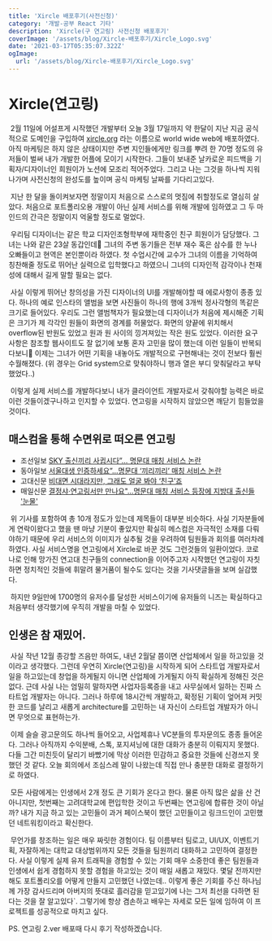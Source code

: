 ```yaml
---
title: 'Xircle 배포후기(사전신청)'
category: '개발-공부 React 기타'
description: 'Xircle(구 연고링) 사전신청 배포후기'
coverImage: '/assets/blog/Xircle-배포후기/Xircle_Logo.svg'
date: '2021-03-17T05:35:07.322Z'
ogImage:
  url: '/assets/blog/Xircle-배포후기/Xircle_Logo.svg'
---
```



# Xircle(연고링)
   &nbsp;2월 11일에 어설프게 시작했던 개발부터 오늘 3월 17일까지 약 한달이 지난 지금 공식적으로 도메인을 구입하여 [xircle.org](https://xircle.org/) 라는 이름으로 world wide web에 배포하였다. 아직 마케팅은 하지 않은 상태이지만 주변 지인들에게만 링크를 뿌려 한 70명 정도의 유저들이 벌써 내가 개발한 어플에 모이기 시작한다. 그들이 보내준 날카로운 피드백을 기획자/디자이너인 희원이가 노션에 모조리 적어주었다. 그리고 나는 그것을 하나씩 지워나가며 사전신청의 완성도를 높이며 공식 마케팅 날짜를 기다리고있다. 
   
   &nbsp;지난 한 달을 돌이켜보자면 정말이지 처음으로 스스로의 멋짐에 취할정도로 열심히 살았다. 처음으로 포트폴리오용 개발이 아닌 실제 서비스를 위해 개발에 임하였고 그 두 마인드의 간극은 정말이지 억울할 정도로 멀었다.

   &nbsp;우리팀 디자이너는 같은 학교 디자인조형학부에 재학중인 친구 희원이가 담당했다. 그녀는 나와 같은 23살 동갑인데 그녀의 주변 동기들은 전부 재수 혹은 삼수를 한 누나 오빠들이고 현역은 본인뿐이라 하였다. 첫 수업시간에 교수가 그녀의 이름을 기억하여 칭찬해줄 정도로 뛰어난 실력으로 입학했다고 하였으니 그녀의 디자인적 감각이나 천재성에 대해서 길게 말할 필요는 없다.

   &nbsp;사실 이렇게 뛰어난 창의성을 가진 디자이너의 UI를 개발해야할 때 에로사항이 종종 있다. 하나의 예로 인스타의 앨범을 보면 사진들이 하나의 행에 3개씩 정사각형의 똑같은 크기로 들어있다. 우리도 그런 앨범책자가 필요했는데 디자이너가 처음에 제시해준 기획은 크기가 제 각각인 원들이 화면의 경계를 허물었다. 화면의 양끝에 위치해서 overflow된 반원도 있었고 원과 원 사이의 낑겨져있는 작은 원도 있었다. 이러한 요구사항은 참조할 웹사이트도 잘 없기에 보통 혼자 고민을 많이 했는데 이런 일들이 반복되다보니 이제는 그녀가 어떤 기획을 내놓아도 개발적으로 구현해내는 것이 전보다 훨씬 수월해졌다. (위 경우는 Grid system으로 맞춰야하니 행과 열은 부디 맞춰달라고 부탁했었다..)
   
   &nbsp;이렇게 실제 서비스를 개발하다보니 내가 클라이언트 개발자로서 갖춰야할 능력은 바로 이런 것들이겠구나하고 인지할 수 있었다. 연고링을 시작하지 않았으면 깨닫기 힘들었을 것이다.

## 매스컴을 통해 수면위로 떠오른 연고링 
* 조선일보 [SKY 출신끼리 사귑시다”… 명문대 매칭 서비스 논란](https://www.chosun.com/national/national_general/2021/02/23/CE3ZKYQ7N5C3DH3C3PSLFSO4TM/)
* 동아일보 [서울대생 인증하세요”…명문대 ‘끼리끼리’ 매칭 서비스 논란](https://www.donga.com/news/Society/article/all/20210223/105571341/1)
* 고대신문 [비대면 시대라지만, 그래도 얼굴 봐야 ‘친구’죠](https://www.kunews.ac.kr/news/articleView.html?idxno=32276)
* 매일신문 [결정샤·연고링서만 만나요"…명문대 매칭 서비스 등장에 지방대 출신들 '눈물'](https://mnews.imaeil.com/NewestAll/2021022314564074243)

&nbsp;위 기사를 포함하여 총 10개 정도가 있는데 제목들이 대부분 비슷하다. 사실 기자분들에게 연락이왔다고 했을 땐 마냥 기분이 좋았지만 확실히 메스컴은 자극적인 소재를 다뤄야하기 때문에 우리 서비스의 이미지가 실추될 것을 우려하여 팀원들과 회의를 여러차례 하였다. 사실 서비스명을 연고링에서 Xircle로 바꾼 것도 그런것들의 일환이었다. 코로나로 인해 망가진 연고대 친구들의  connection을 이어주고자 시작했던 연고링이 자칫하면 정치적인 것들에 휘말려 물거품이 될수도 있다는 것을 기사댓글들을 보며 실감했다.

&nbsp;하지만 9일만에 1700명의 유저수를 달성한 서비스이기에 유저들의 니즈는 확실하다고 처음부터 생각했기에 우직히 개발을 마칠 수 있었다.

## 인생은 참 재밌어.
&nbsp;사실 작년 12월 종강할 즈음만 하여도, 내년 2월달 쯤이면 산업체에서 일을 하고있을 것이라고 생각했다. 그런데 우연히 Xircle(연고링)을 시작하게 되어 스타트업 개발자로서 일을 하고있는데 창업을 하게될지 아니면 산업체에 가게될지 아직 확실하게 정해진 것은 없다. 근데 사실 나는 엄밀히 말하자면 사업자등록증을 내고 사무실에서 일하는 진짜 스타트업 개발자는 아니다. 그러나 하루에 18시간씩 개발하고, 확정된 기획이 엎어져 커밋한 코드를 날리고 새롭게 architecture를 고민하는 내 자신이 스타트업 개발자가 아니면 무엇으로 표현하는가. 

&nbsp;이제 슬슬 광고문의도 하나씩 들어오고, 사업제휴나 VC분들의 투자문의도 종종 들어온다. 그러나 아직까지 수익분배, 스톡, 포지셔닝에 대한 대화가 충분히 이뤄지지 못했다. 다들 그간 미친듯이 달리기 바빴기에 막상 이러한 민감하고 중요한 것들에 신경쓰지 못했던 것 같다. 오늘 회의에서 조심스레 말이 나왔는데 직접 만나 충분한 대화로 결정하기로 하였다. 

&nbsp;모든 사람에게는 인생에서 2개 정도 큰 기회가 온다고 한다. 물론 아직 많은 삶을 산 건 아니지만, 첫번째는 고려대학교에 편입학한 것이고 두번째는 연고링에 합류한 것이 아닐까? 내가 지금 하고 있는 고민들이 과거 페이스북이 했던 고민들이고 링크드인이 고민했던 네트워킹이라고 확신한다. 

&nbsp;무언가를 창조하는 일은 매우 짜릿한 경험이다. 팀 이름부터 팀로고, UI/UX, 이벤트기획, 자잘하게는 대학교 대상범위까지 모든 것들을 팀원끼리 대화하고 고민하여 결정한다. 사실 이렇게 실제 유저 트래픽을 경험할 수 있는 기회 매우 소중한데 좋은 팀원들과 인생에서 쉽게 경험하지 못할 경험을 하고있는 것이 매일 새롭고 재밌다. 몇달 전까지만 해도 포트폴리오를 어떻게 만들지 고민했던 나였는데.. 이렇게 좋은 기회를 주신 하나님께 가장 감사드리며 아버지의 뜻대로 흘러감을 믿고있기에 나는 그저 최선을 다하면 된다는 것을 잘 알고있다`. 그렇기에 항상 겸손하고 배우는 자세로 모든 일에 임하여 이 프로젝트를 성공적으로 마치고 싶다.

PS. 연고링 2.ver 배포때 다시 후기 작성하겠습니다.
 

